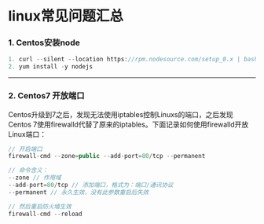 # linux常见问题汇总

### 1. Centos安装node
```js
1. curl --silent --location https://rpm.nodesource.com/setup_8.x | bash -
2. yum install -y nodejs
```

-----

### 2. Centos7 开放端口

Centos升级到7之后，发现无法使用iptables控制Linuxs的端口，之后发现Centos 7使用firewalld代替了原来的iptables。下面记录如何使用firewalld开放Linux端口：

```js
// 开启端口
firewall-cmd --zone=public --add-port=80/tcp --permanent

// 命令含义：
--zone // 作用域
--add-port=80/tcp // 添加端口，格式为：端口/通讯协议
--permanent // 永久生效，没有此参数重启后失效

// 然后重启防火墙生效
firewall-cmd --reload 

```